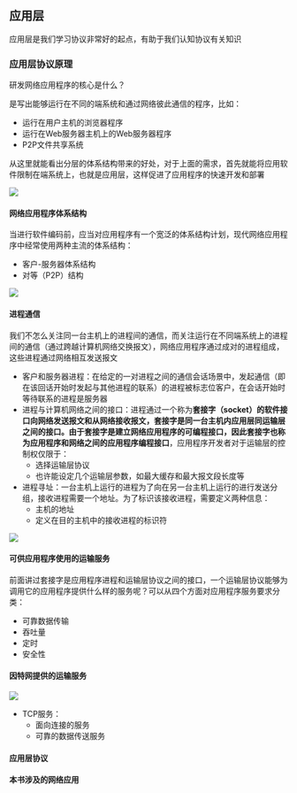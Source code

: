 ## 应用层

应用层是我们学习协议非常好的起点，有助于我们认知协议有关知识

### 应用层协议原理

研发网络应用程序的核心是什么？

是写出能够运行在不同的端系统和通过网络彼此通信的程序，比如：

- 运行在用户主机的浏览器程序
- 运行在Web服务器主机上的Web服务器程序
- P2P文件共享系统

从这里就能看出分层的体系结构带来的好处，对于上面的需求，首先就能将应用软件限制在端系统上，也就是应用层，这样促进了应用程序的快速开发和部署

![](https://raw.githubusercontent.com/howie6879/howie6879.github.io/img/pictures/20190531092553.png)

#### 网络应用程序体系结构

当进行软件编码前，应当对应用程序有一个宽泛的体系结构计划，现代网络应用程序中经常使用两种主流的体系结构：

- 客户-服务器体系结构
- 对等（P2P）结构

![](https://raw.githubusercontent.com/howie6879/howie6879.github.io/img/pictures/20190531095640.png)

#### 进程通信

我们不怎么关注同一台主机上的进程间的通信，而关注运行在不同端系统上的进程间的通信（通过跨越计算机网络交换报文），网络应用程序通过成对的进程组成，这些进程通过网络相互发送报文

- 客户和服务器进程：在给定的一对进程之间的通信会话场景中，发起通信（即在该回话开始时发起与其他进程的联系）的进程被标志位客户，在会话开始时等待联系的进程是服务器
- 进程与计算机网络之间的接口：进程通过一个称为**套接字（socket）**的软件接口向网络发送报文和从网络接收报文，套接字是同一台主机内应用层同运输层之间的接口。由于套接字是建立网络应用程序的可编程接口，因此套接字也称为应用程序和网络之间的**应用程序编程接口**，应用程序开发者对于运输层的控制权仅限于：
    - 选择运输层协议
    - 也许能设定几个运输层参数，如最大缓存和最大报文段长度等
- 进程寻址：一台主机上运行的进程为了向在另一台主机上运行的进行发送分组，接收进程需要一个地址。为了标识该接收进程，需要定义两种信息：
    - 主机的地址
    - 定义在目的主机中的接收进程的标识符

![](https://raw.githubusercontent.com/howie6879/howie6879.github.io/img/pictures/20190531102139.png)

#### 可供应用程序使用的运输服务

前面讲过套接字是应用程序进程和运输层协议之间的接口，一个运输层协议能够为调用它的应用程序提供什么样的服务呢？可以从四个方面对应用程序服务要求分类：

- 可靠数据传输
- 吞吐量
- 定时
- 安全性

#### 因特网提供的运输服务

![](https://raw.githubusercontent.com/howie6879/howie6879.github.io/img/pictures/20190531103632.png)

- TCP服务：
    - 面向连接的服务
    - 可靠的数据传送服务

#### 应用层协议

#### 本书涉及的网络应用